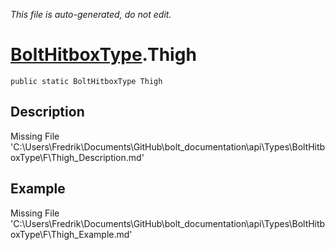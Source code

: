*This file is auto-generated, do not edit.*

# [BoltHitboxType](Types/BoltHitboxType.md).Thigh
`public static BoltHitboxType Thigh`
## Description
Missing File 'C:\Users\Fredrik\Documents\GitHub\bolt_documentation\api\Types\BoltHitboxType\F\Thigh_Description.md'
## Example
Missing File 'C:\Users\Fredrik\Documents\GitHub\bolt_documentation\api\Types\BoltHitboxType\F\Thigh_Example.md'
